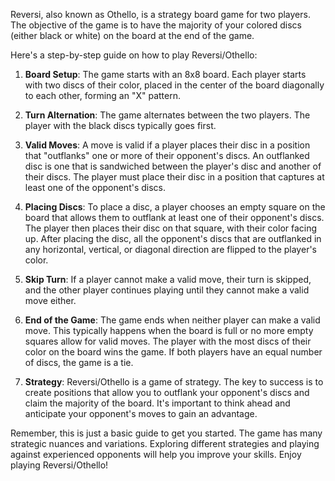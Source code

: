 Reversi, also known as Othello, is a strategy board game for two players. The objective of the game is to have the majority of your colored discs (either black or white) on the board at the end of the game.

Here's a step-by-step guide on how to play Reversi/Othello:

1. **Board Setup**: The game starts with an 8x8 board. Each player starts with two discs of their color, placed in the center of the board diagonally to each other, forming an "X" pattern.

2. **Turn Alternation**: The game alternates between the two players. The player with the black discs typically goes first.

3. **Valid Moves**: A move is valid if a player places their disc in a position that "outflanks" one or more of their opponent's discs. An outflanked disc is one that is sandwiched between the player's disc and another of their discs. The player must place their disc in a position that captures at least one of the opponent's discs.

4. **Placing Discs**: To place a disc, a player chooses an empty square on the board that allows them to outflank at least one of their opponent's discs. The player then places their disc on that square, with their color facing up. After placing the disc, all the opponent's discs that are outflanked in any horizontal, vertical, or diagonal direction are flipped to the player's color.

5. **Skip Turn**: If a player cannot make a valid move, their turn is skipped, and the other player continues playing until they cannot make a valid move either.

6. **End of the Game**: The game ends when neither player can make a valid move. This typically happens when the board is full or no more empty squares allow for valid moves. The player with the most discs of their color on the board wins the game. If both players have an equal number of discs, the game is a tie.

7. **Strategy**: Reversi/Othello is a game of strategy. The key to success is to create positions that allow you to outflank your opponent's discs and claim the majority of the board. It's important to think ahead and anticipate your opponent's moves to gain an advantage.

Remember, this is just a basic guide to get you started. The game has many strategic nuances and variations. Exploring different strategies and playing against experienced opponents will help you improve your skills. Enjoy playing Reversi/Othello!